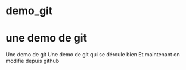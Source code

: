 # demo_git
une demo de git
===========
Une demo de git 
Une demo de git qui se déroule bien 
Et maintenant on modifie depuis github
